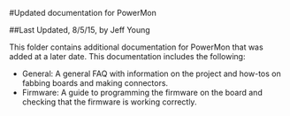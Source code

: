 #Updated documentation for PowerMon

##Last Updated, 8/5/15, by Jeff Young

This folder contains additional documentation for PowerMon
that was added at a later date. This documentation includes
the following:

-  General: A general FAQ with information on the project and how-tos on fabbing boards and making connectors.
-  Firmware: A guide to programming the firmware on the board and checking that the firmware is working correctly.